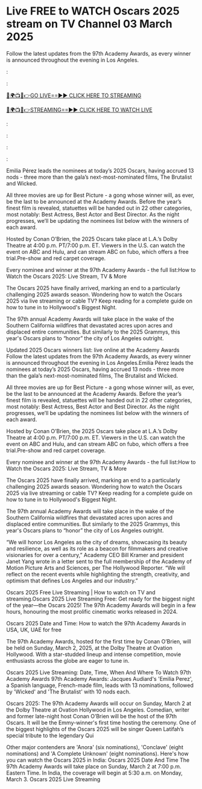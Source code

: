 # Live FREE to WATCH Oscars 2025 stream on TV Channel 03 March 2025
Follow the latest updates from the 97th Academy Awards, as every winner is announced throughout the evening in Los Angeles.

:


:

[🔴🌍📺📱👉GO LIVE==►► CLICK HERE TO STREAMING](https://aztvl.blogspot.com/2025/03/oscars-2025.html)
	
	
[🔴🌍📺📱👉STREAMING==►► CLICK HERE TO WATCH LIVE](https://aztvl.blogspot.com/2025/03/oscars-2025.html)


:

:

:

:

Emilia Pérez leads the nominees at today’s 2025 Oscars, having accrued 13 nods - three more than the gala’s next-most-nominated films, The Brutalist and Wicked.

All three movies are up for Best Picture - a gong whose winner will, as ever, be the last to be announced at the Academy Awards. Before the year’s finest film is revealed, statuettes will be handed out in 22 other categories, most notably: Best Actress, Best Actor and Best Director. As the night progresses, we’ll be updating the nominees list below with the winners of each award.

Hosted by Conan O’Brien, the 2025 Oscars take place at L.A.’s Dolby Theatre at 4:00 p.m. PT/7:00 p.m. ET. Viewers in the U.S. can watch the event on ABC and Hulu, and can stream ABC on fubo, which offers a free trial.Pre-show and red carpet coverage.

Every nominee and winner at the 97th Academy Awards - the full list:How to Watch the Oscars 2025: Live Stream, TV & More

The Oscars 2025 have finally arrived, marking an end to a particularly challenging 2025 awards season. Wondering how to watch the Oscars 2025 via live streaming or cable TV? Keep reading for a complete guide on how to tune in to Hollywood's Biggest Night.

The 97th annual Academy Awards will take place in the wake of the Southern California wildfires that devastated acres upon acres and displaced entire communities. But similarly to the 2025 Grammys, this year's Oscars plans to “honor” the city of Los Angeles outright.

Updated 2025 Oscars winners list: live online at the Academy Awards
Follow the latest updates from the 97th Academy Awards, as every winner is announced throughout the evening in Los Angeles.Emilia Pérez leads the nominees at today’s 2025 Oscars, having accrued 13 nods - three more than the gala’s next-most-nominated films, The Brutalist and Wicked.

All three movies are up for Best Picture - a gong whose winner will, as ever, be the last to be announced at the Academy Awards. Before the year’s finest film is revealed, statuettes will be handed out in 22 other categories, most notably: Best Actress, Best Actor and Best Director. As the night progresses, we’ll be updating the nominees list below with the winners of each award.

Hosted by Conan O’Brien, the 2025 Oscars take place at L.A.’s Dolby Theatre at 4:00 p.m. PT/7:00 p.m. ET. Viewers in the U.S. can watch the event on ABC and Hulu, and can stream ABC on fubo, which offers a free trial.Pre-show and red carpet coverage.

Every nominee and winner at the 97th Academy Awards - the full list:How to Watch the Oscars 2025: Live Stream, TV & More

The Oscars 2025 have finally arrived, marking an end to a particularly challenging 2025 awards season. Wondering how to watch the Oscars 2025 via live streaming or cable TV? Keep reading for a complete guide on how to tune in to Hollywood's Biggest Night.

The 97th annual Academy Awards will take place in the wake of the Southern California wildfires that devastated acres upon acres and displaced entire communities. But similarly to the 2025 Grammys, this year's Oscars plans to “honor” the city of Los Angeles outright.

“We will honor Los Angeles as the city of dreams, showcasing its beauty and resilience, as well as its role as a beacon for filmmakers and creative visionaries for over a century,” Academy CEO Bill Kramer and president Janet Yang wrote in a letter sent to the full membership of the Academy of Motion Picture Arts and Sciences, per The Hollywood Reporter. “We will reflect on the recent events while highlighting the strength, creativity, and optimism that defines Los Angeles and our industry.”

Oscars 2025 Free Live Streaming | How to watch on TV and streaming.Oscars 2025 Live Streaming Free: Get ready for the biggest night of the year—the Oscars 2025! The 97th Academy Awards will begin in a few hours, honouring the most prolific cinematic works released in 2024.

Oscars 2025 Date and Time: How to watch the 97th Academy Awards in USA, UK, UAE for free

The 97th Academy Awards, hosted for the first time by Conan O’Brien, will be held on Sunday, March 2, 2025, at the Dolby Theatre at Ovation Hollywood. With a star-studded lineup and intense competition, movie enthusiasts across the globe are eager to tune in.

Oscars 2025 Live Streaming: Date, Time, When And Where To Watch 97th Academy Awards 97th Academy Awards: Jacques Audiard's 'Emilia Perez', a Spanish language, French-made film, leads with 13 nominations, followed by 'Wicked' and 'The Brutalist' with 10 nods each.

Oscars 2025: The 97th Academy Awards will occur on Sunday, March 2 at the Dolby Theatre at Ovation Hollywood in Los Angeles. Comedian, writer and former late-night host Conan O’Brien will be the host of the 97th Oscars. It will be the Emmy-winner's first time hosting the ceremony. One of the biggest highlights of the Oscars 2025 will be singer Queen Latifah’s special tribute to the legendary Qui

Other major contenders are 'Anora' (six nominations), 'Conclave' (eight nominations) and 'A Complete Unknown' (eight nominations). Here's how you can watch the Oscars 2025 in India: Oscars 2025 Date And Time The 97th Academy Awards will take place on Sunday, March 2 at 7:00 p.m. Eastern Time. In India, the coverage will begin at 5:30 a.m. on Monday, March 3. Oscars 2025 Live Streaming

